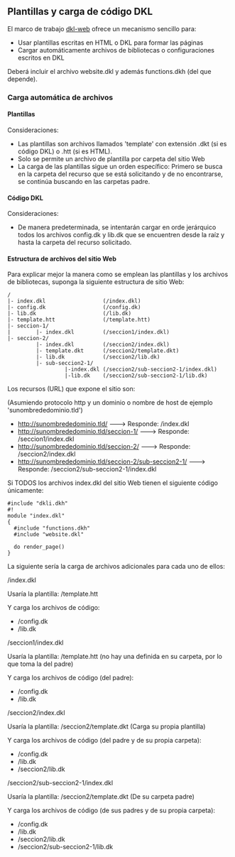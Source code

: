 ## Plantillas y carga de código DKL

El marco de trabajo [dkl-web](https://github.com/Induxsoft/dkl-web) ofrece un mecanismo sencillo para:

* Usar plantillas escritas en HTML o DKL para formar las páginas
* Cargar automáticamente archivos de bibliotecas o configuraciones escritos en DKL

Deberá incluir el archivo website.dkl y además functions.dkh (del que depende).

### Carga automática de archivos

#### Plantillas
Consideraciones:

* Las plantillas son archivos llamados 'template' con extensión .dkt (si es código DKL) o .htt (si es HTML).
* Solo se permite un archivo de plantilla por carpeta del sitio Web
* La carga de las plantillas sigue un orden específico: Primero se busca en la carpeta del recurso que se está solicitando y de no encontrarse, se continúa buscando en las carpetas padre.

#### Código DKL

Consideraciones:

* De manera predeterminada, se intentarán cargar en orde jerárquico todos los archivos config.dk y lib.dk que se encuentren desde la raíz y hasta la carpeta del recurso solicitado.


#### Estructura de archivos del sitio Web

Para explicar mejor la manera como se emplean las plantillas y los archivos de bibliotecas, suponga la siguiente estructura de sitio Web:

``` TEXT
/
|- index.dkl                  (/index.dkl)
|- config.dk                  (/config.dk)
|- lib.dk                     (/lib.dk)
|- template.htt               (/template.htt)
|- seccion-1/       
|        |- index.dkl         (/seccion1/index.dkl)
|- seccion-2/
         |- index.dkl         (/seccion2/index.dkl)
         |- template.dkt      (/seccion2/template.dkt)
         |- lib.dk            (/seccion2/lib.dk)
         |- sub-seccion2-1/   
                  |-index.dkl (/seccion2/sub-seccion2-1/index.dkl)
                  |-lib.dk    (/seccion2/sub-seccion2-1/lib.dk)

```
Los recursos (URL) que expone el sitio son:

(Asumiendo protocolo http y un dominio o nombre de host de ejemplo 'sunombrededominio.tld')

* http://sunombrededominio.tld/             ---> Responde: /index.dkl
* http://sunombrededominio.tld/seccion-1/   ---> Responde: /seccion1/index.dkl
* http://sunombrededominio.tld/seccion-2/   ---> Responde: /seccion2/index.dkl
* http://sunombrededominio.tld/seccion-2/sub-seccion2-1/  ---> Responde: /seccion2/sub-seccion2-1/index.dkl

Si TODOS los archivos index.dkl del sitio Web tienen el siguiente código únicamente:

``` DKL
#include "dkli.dkh"
#!
module "index.dkl"
{
  #include "functions.dkh"
  #include "website.dkl"

  do render_page()
}
```
La siguiente sería la carga de archivos adicionales para cada uno de ellos:

/index.dkl

Usaría la plantilla: /template.htt

Y carga los archivos de código:

  * /config.dk
  * /lib.dk
 
/seccion1/index.dkl

Usaría la plantilla: /template.htt (no hay una definida en su carpeta, por lo que toma la del padre)

Y carga los archivos de código (del padre):

  * /config.dk
  * /lib.dk

/seccion2/index.dkl

Usaría la plantilla: /seccion2/template.dkt (Carga su propia plantilla)

Y carga los archivos de código (del padre y de su propia carpeta):

  * /config.dk
  * /lib.dk
  * /seccion2/lib.dk

/seccion2/sub-seccion2-1/index.dkl

Usaría la plantilla: /seccion2/template.dkt (De su carpeta padre)

Y carga los archivos de código (de sus padres y de su propia carpeta):

  * /config.dk
  * /lib.dk
  * /seccion2/lib.dk
  * /seccion2/sub-seccion2-1/lib.dk
